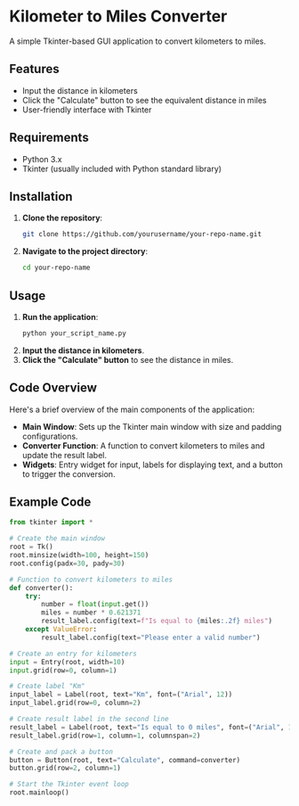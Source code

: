# Kilometer to Miles Converter

A simple Tkinter-based GUI application to convert kilometers to miles.

## Features

- Input the distance in kilometers
- Click the "Calculate" button to see the equivalent distance in miles
- User-friendly interface with Tkinter

## Requirements

- Python 3.x
- Tkinter (usually included with Python standard library)

## Installation

1. **Clone the repository**:
    ```sh
    git clone https://github.com/yourusername/your-repo-name.git
    ```
2. **Navigate to the project directory**:
    ```sh
    cd your-repo-name
    ```

## Usage

1. **Run the application**:
    ```sh
    python your_script_name.py
    ```
2. **Input the distance in kilometers**.
3. **Click the "Calculate" button** to see the distance in miles.

## Code Overview

Here's a brief overview of the main components of the application:

- **Main Window**: Sets up the Tkinter main window with size and padding configurations.
- **Converter Function**: A function to convert kilometers to miles and update the result label.
- **Widgets**: Entry widget for input, labels for displaying text, and a button to trigger the conversion.

## Example Code

```python
from tkinter import *

# Create the main window
root = Tk()
root.minsize(width=100, height=150)
root.config(padx=30, pady=30)

# Function to convert kilometers to miles
def converter():
    try:
        number = float(input.get())
        miles = number * 0.621371
        result_label.config(text=f"Is equal to {miles:.2f} miles")
    except ValueError:
        result_label.config(text="Please enter a valid number")

# Create an entry for kilometers
input = Entry(root, width=10)
input.grid(row=0, column=1)

# Create label "Km"
input_label = Label(root, text="Km", font=("Arial", 12))
input_label.grid(row=0, column=2)

# Create result label in the second line
result_label = Label(root, text="Is equal to 0 miles", font=("Arial", 12))
result_label.grid(row=1, column=1, columnspan=2)

# Create and pack a button
button = Button(root, text="Calculate", command=converter)
button.grid(row=2, column=1)

# Start the Tkinter event loop
root.mainloop()
